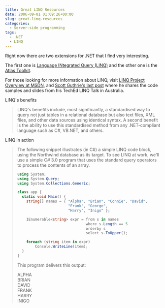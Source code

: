 ```yaml
---
title: Great LINQ Resources
date: 2006-09-01 01:09:26+00:00
slug: great-linq-resources
categories:
  - Server-side programming
tags:
  - .NET
  - LINQ
---
```


Right now there are two extensions for .NET that I find very interesting.

The first one is [Language INtegrated Query (LINQ)](http://msdn.microsoft.com/data/ref/linq/) and the other one is the [Atlas Toolkit](http://www.asp.net/ajax).

For those looking for more information about LINQ, visit [LINQ Project Overview at MSDN](http://msdn.microsoft.com/library/en-us/dndotnet/html/linqprojectovw.asp), and [Scott Guthrie's last post](http://weblogs.asp.net/scottgu/archive/2006/08/27/Slides-_2B00_-Samples-Posted-from-my-TechEd-LINQ-Talk.aspx) where he shares the code samples and slides from his TechEd LINQ Talk in Australia.

<!--more-->

LINQ's benefits

> LINQ's benefits include, most significantly, a standardised way to query not just tables in a relational database but also text files, XML files, and other data sources using identical syntax. A second benefit is the ability to use this standardised method from any .NET-compliant language such as C#, VB.NET, and others.

LINQ in action

> The following snippet illustrates (in C#) a simple LINQ code block, using the Northwind database as its target. To see LINQ at work, we'll use a simple C# 3.0 program that uses the standard query operators to process the contents of an array.
>
> ```cs
> using System;
> using System.Query;
> using System.Collections.Generic;
>
> class app {
>   static void Main() {
>     string[] names = { "Alpha", "Brian", "Connie", "David",
>                        "Frank", "George",
>                        "Harry", "Inigo" };
>
>     IEnumerable<string> expr = from s in names
>                                where s.Length == 5
>                                orderby s
>                                select s.ToUpper();
>
>     foreach (string item in expr)
>         Console.WriteLine(item);
>   }
> }
> ```
>
> This program delivers this output:
>
> ALPHA  
> BRIAN  
> DAVID  
> FRANK  
> HARRY  
> INIGO
